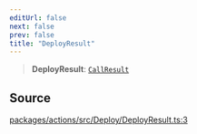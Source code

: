 ```yaml
---
editUrl: false
next: false
prev: false
title: "DeployResult"
---
```


> **DeployResult**: [`CallResult`](/reference/tevm/actions/type-aliases/callresult/)

## Source

[packages/actions/src/Deploy/DeployResult.ts:3](https://github.com/evmts/tevm-monorepo/blob/main/packages/actions/src/Deploy/DeployResult.ts#L3)
